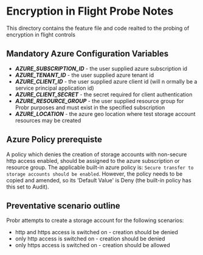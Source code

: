 # Encryption in Flight Probe Notes

This directory contains the feature file and code realted to the probing of encryption in flight controls

## Mandatory Azure Configuration Variables

- ***AZURE_SUBSCRIPTION_ID*** - the user supplied azure subscription id
- ***AZURE_TENANT_ID*** - the user supplied azure tenant id
- ***AZURE_CLIENT_ID*** - the user supplied azure client id (will n ormally be a service principal application id)
- ***AZURE_CLIENT_SECRET*** - the secret required for client authentication
- ***AZURE_RESOURCE_GROUP*** - the user supplied resource group for Probr purposes and must exist in the specified subscription
- ***AZURE_LOCATION*** - the azure geo location where test storage account resources may be created

## Azure Policy prerequiste

A policy which denies the creation of storage accounts with non-secure http access enabled, should be assigned to the azure subscription or resource group. The applicable built-in azure policy is:
`Secure transfer to storage accounts should be enabled`. However, the policy needs to be copied and amended, so its 'Default Value' is Deny (the built-in policy has this set to Audit).

## Preventative scenario outline

Probr attempts to create a storage account for the following scenarios:

- http and https access is switched on - creation should be denied
- only http access is switched on - creation should be denied
- only https access is switched on - creation should be allowed